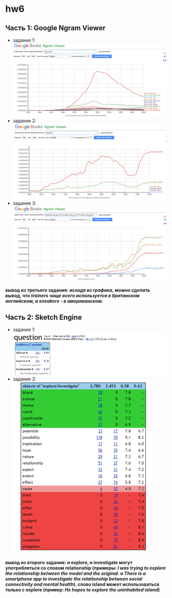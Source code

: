 # hw6
## Часть 1: Google Ngram Viewer
+ задание 1: ![](https://github.com/NastyaGaztdinova/hw6/blob/master/due%20to%20the.png)
+ задание 2: ![](https://github.com/NastyaGaztdinova/hw6/blob/master/chuckle.png)
+ задание 3: ![](https://github.com/NastyaGaztdinova/hw6/blob/master/sneakers%20and%20trainers.png)
#### вывод из третьего задания: _исходя из графика, можно сделать вывод, что trainers чаще всего используется в британском английском, а sneakers - в американском._
## Часть 2: Sketch Engine
+ задание 1: ![](https://github.com/NastyaGaztdinova/hw6/blob/master/question.png)
+ задание 2: ![](https://github.com/NastyaGaztdinova/hw6/blob/master/explore%20and%20investigate.png)
#### вывод из второго задания: и explore, и investigate могут употребляться со словом relationship (примеры: _I was trying to explore the relationship between the model and the original._ и _There is a smartphone app to investigate the relationship between social connectivity and mental health_). слово island может использоваться только с explore (пример: _He hopes to explore the uninhabited island_)
